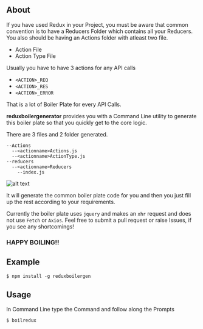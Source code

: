 ## About


If you have used Redux in your Project, you must be aware that common convention is
to have a Reducers Folder which contains all your Reducers.
You also should be having an Actions folder with atleast two file.

* Action File
* Action Type File

Usually you have to have 3 actions for any API calls

* `<ACTION>_REQ`
* `<ACTION>_RES`
* `<ACTION>_ERROR`

That is a lot of Boiler Plate for every API Calls.

**reduxboilergenerator** provides you with a Command Line utility to generate this boiler plate so that you quickly get to the core logic.

There are 3 files and 2 folder generated.

```
--Actions
  --<actionname>Actions.js
  --<actionname>ActionType.js
--reducers
  --<actionname>Reducers
    --index.js
```

![alt text](https://i.imgur.com/lgXZFWR.gif)

It will generate the common boiler plate code for you and then you just fill up the rest according to your 
requirements.

Currently the boiler plate uses `jquery` and makes an `xhr` request and does not use `Fetch` or `Axios`.
Feel free to submit a pull request or raise Issues, if you see any shortcomings!

### HAPPY BOILING!!

## Example

```
$ npm install -g reduxboilergen
```

## Usage

In Command Line type the Command and follow along the Prompts

```
$ boilredux
```
